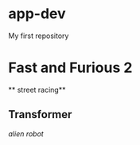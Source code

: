 # app-dev
My first repository

# Fast and Furious 2
** street racing**
## Transformer 
*alien robot*
